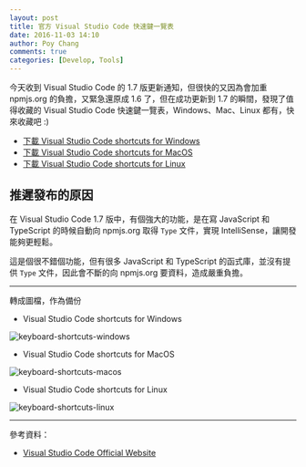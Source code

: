 ```yaml
---
layout: post
title: 官方 Visual Studio Code 快速鍵一覽表
date: 2016-11-03 14:10
author: Poy Chang
comments: true
categories: [Develop, Tools]
---
```

今天收到 Visual Studio Code 的 1.7 版更新通知，但很快的又因為會加重 npmjs.org 的負擔，又緊急還原成 1.6 了，但在成功更新到 1.7 的瞬間，發現了值得收藏的 Visual Studio Code 快速鍵一覽表，Windows、Mac、Linux 都有，快來收藏吧 :)

* [下載 Visual Studio Code shortcuts for Windows](http://code.visualstudio.com/shortcuts/keyboard-shortcuts-windows.pdf)
* [下載 Visual Studio Code shortcuts for MacOS](http://code.visualstudio.com/shortcuts/keyboard-shortcuts-macos.pdf)
* [下載 Visual Studio Code shortcuts for Linux](http://code.visualstudio.com/shortcuts/keyboard-shortcuts-linux.pdf)

## 推遲發布的原因

在 Visual Studio Code 1.7 版中，有個強大的功能，是在寫 JavaScript 和 TypeScript 的時候自動向 npmjs.org 取得 `Type` 文件，實現 IntelliSense，讓開發能夠更輕鬆。

這是個很不錯個功能，但有很多 JavaScript 和 TypeScript 的函式庫，並沒有提供 `Type` 文件，因此會不斷的向 npmjs.org 要資料，造成嚴重負擔。

----------

轉成圖檔，作為備份

* Visual Studio Code shortcuts for Windows

![keyboard-shortcuts-windows](http://i.imgur.com/WNRXFVD.png)

* Visual Studio Code shortcuts for MacOS

![keyboard-shortcuts-macos](http://i.imgur.com/faBPEM0.png)

* Visual Studio Code shortcuts for Linux

![keyboard-shortcuts-linux](http://i.imgur.com/929wLDP.png)

----------

參考資料：

* [Visual Studio Code Official Website](http://code.visualstudio.com/)